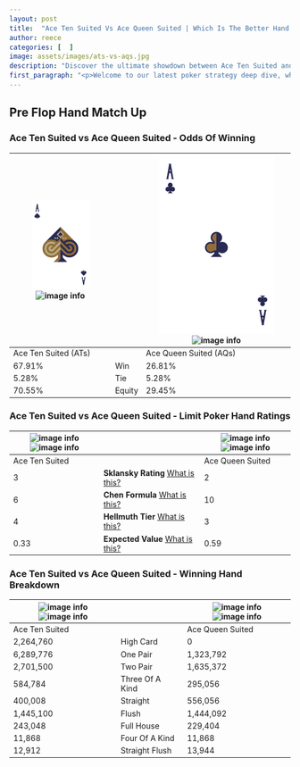 ```yaml
---
layout: post
title:  "Ace Ten Suited Vs Ace Queen Suited | Which Is The Better Hand In Poker? A Complete Guide"
author: reece
categories: [  ]
image: assets/images/ats-vs-aqs.jpg
description: "Discover the ultimate showdown between Ace Ten Suited and Ace Queen Suited in poker! Uncover the odds, strategies, and scenarios where one hand triumphs over the other. Get ready to up your poker game with this thrilling analysis."
first_paragraph: "<p>Welcome to our latest poker strategy deep dive, where we're pitting two distinct hands against each other in a high-stakes showdown: Ace Ten Suited vs Ace Queen Suited.</p><p>In the dynamic world of poker, every decision counts, and knowing which hand holds the upper hand is key to your success at the table.</p><p>In this article, we'll dissect these two hands, explore the scenarios where one dominates the other, and equip you with the knowledge to make strategic choices that can tip the odds in your favor.</p><p>Get ready to unravel the intriguing dynamics of these poker hands and elevate your game to new heights.</p>"
---
```




[comment]: # (sp0)

## Pre Flop Hand Match Up

<div class="table hand-ratings" markdown="1"> 



### Ace Ten Suited vs Ace Queen Suited - Odds Of Winning


    
| ![image info](assets/images/hand1/A.png) ![image info](assets/images/hand1/Ts.png) |  | ![image info](assets/images/hand2/A.png) ![image info](assets/images/hand2/Qs.png) |
| -------- | -------- | -------- |
| Ace Ten Suited (ATs) |  | Ace Queen Suited (AQs) |
| 67.91% | Win | 26.81% |
| 5.28% | Tie | 5.28% |
| 70.55% | Equity | 29.45% |




[comment]: # (sp1)



### Ace Ten Suited vs Ace Queen Suited - Limit Poker Hand Ratings


    
| ![image info](https://www.riverpairs.com/assets/images/hand1/A.png) ![image info](https://www.riverpairs.com/assets/images/hand1/Ts.png) |  | ![image info](https://www.riverpairs.com/assets/images/hand2/A.png) ![image info](https://www.riverpairs.com/assets/images/hand2/Qs.png) |
| -------- | -------- | -------- |
| Ace Ten Suited |  | Ace Queen Suited |
| 3 | **Sklansky Rating** [What is this?](/sklansky-rating-explained) | 2 |
| 6 | **Chen Formula** [What is this?](/chen-formula-explained) | 10 |
| 4 | **Hellmuth Tier** [What is this?](/Hellmuth-tier-explained) | 3 |
| 0.33 | **Expected Value** [What is this?](/expected-value-explained) | 0.59 |




[comment]: # (sp2)



### Ace Ten Suited vs Ace Queen Suited - Winning Hand Breakdown


    
| ![image info](https://www.riverpairs.com/assets/images/hand1/A.png) ![image info](https://www.riverpairs.com/assets/images/hand1/Ts.png) |  | ![image info](https://www.riverpairs.com/assets/images/hand2/A.png) ![image info](https://www.riverpairs.com/assets/images/hand2/Qs.png) |
| -------- | -------- | -------- |
| Ace Ten Suited |  | Ace Queen Suited |
| 2,264,760 | High Card | 0 |
| 6,289,776 | One Pair | 1,323,792 |
| 2,701,500 | Two Pair | 1,635,372 |
| 584,784 | Three Of A Kind | 295,056 |
| 400,008 | Straight | 556,056 |
| 1,445,100 | Flush | 1,444,092 |
| 243,048 | Full House | 229,404 |
| 11,868 | Four Of A Kind | 11,868 |
| 12,912 | Straight Flush | 13,944 |




[comment]: # (sp3)



</div>

[comment]: # (sp4)



[comment]: # (sp5)

